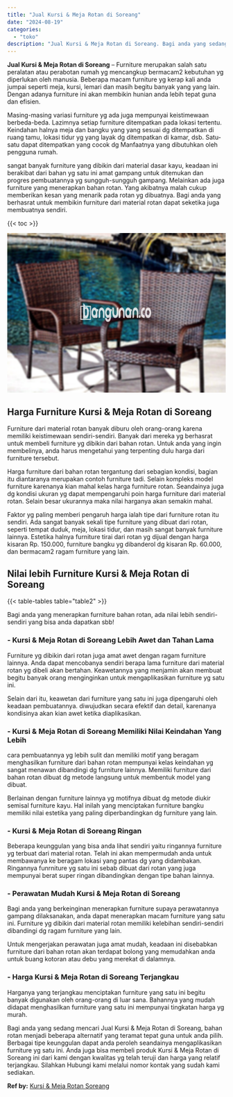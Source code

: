 ```yaml
---
title: "Jual Kursi & Meja Rotan di Soreang"
date: "2024-08-19"
categories: 
  - "toko"
description: "Jual Kursi & Meja Rotan di Soreang. Bagi anda yang sedang mencari Jual Kursi & Meja Rotan di Soreang, bahan rotan menjadi beberapa alternatif yang teramat te..."
---
```


**Jual Kursi & Meja Rotan di Soreang** – Furniture merupakan salah satu peralatan atau perabotan rumah yg mencangkup bermacam2 kebutuhan yg diperlukan oleh manusia. Beberapa macam furniture yg kerap kali anda jumpai seperti meja, kursi, lemari dan masih begitu banyak yang yang lain. Dengan adanya furniture ini akan membikin hunian anda lebih tepat guna dan efisien.

Masing-masing variasi furniture yg ada juga mempunyai keistimewaan berbeda-beda. Lazimnya setiap furniture ditempatkan pada lokasi tertentu. Keindahan halnya meja dan bangku yang yang sesuai dg ditempatkan di ruang tamu, lokasi tidur yg yang layak dg ditempatkan di kamar, dsb. Satu-satu dapat ditempatkan yang cocok dg Manfaatnya yang dibutuhkan oleh pengguna rumah.

sangat banyak furniture yang dibikin dari material dasar kayu, keadaan ini berakibat dari bahan yg satu ini amat gampang untuk ditemukan dan progres pembuatannya yg sungguh-sungguh gampang. Melainkan ada juga furniture yang menerapkan bahan rotan. Yang akibatnya malah cukup memberikan kesan yang menarik pada rotan yg dibuatnya. Bagi anda yang berhasrat untuk membikin furniture dari material rotan dapat seketika juga membuatnya sendiri.

{{< toc >}}

![Jual Kursi & Meja Rotan di Soreang](/images/kursi-meja-rotan-murah43.png)

## Harga Furniture Kursi & Meja Rotan di Soreang

Furniture dari material rotan banyak diburu oleh orang-orang karena memiliki keistimewaan sendiri-sendiri. Banyak dari mereka yg berhasrat untuk membeli furniture yg dibikin dari bahan rotan. Untuk anda yang ingin membelinya, anda harus mengetahui yang terpenting dulu harga dari furniture tersebut.

Harga furniture dari bahan rotan tergantung dari sebagian kondisi, bagian itu diantaranya merupakan contoh furniture tadi. Selain kompleks model furniture karenanya kian mahal kelas harga furniture rotan. Seandainya juga dg kondisi ukuran yg dapat mempengaruhi poin harga furniture dari material rotan. Selain besar ukurannya maka nilai harganya akan semakin mahal.

Faktor yg paling memberi pengaruh harga ialah tipe dari furniture rotan itu sendiri. Ada sangat banyak sekali tipe furniture yang dibuat dari rotan, seperti tempat duduk, meja, lokasi tidur, dan masih sangat banyak furniture lainnya. Estetika halnya furniture tirai dari rotan yg dijual dengan harga kisaran Rp. 150.000, furniture bangku yg dibanderol dg kisaran Rp. 60.000, dan bermacam2 ragam furniture yang lain.

## Nilai lebih Furniture Kursi & Meja Rotan di Soreang

{{< table-tables table="table2" >}}

Bagi anda yang menerapkan furniture bahan rotan, ada nilai lebih sendiri-sendiri yang bisa anda dapatkan sbb!

### \- Kursi & Meja Rotan di Soreang Lebih Awet dan Tahan Lama

Furniture yg dibikin dari rotan juga amat awet dengan ragam furniture lainnya. Anda dapat mencobanya sendiri berapa lama furniture dari material rotan yg dibeli akan bertahan. Keawetannya yang menjamin akan membuat begitu banyak orang menginginkan untuk mengaplikasikan furniture yg satu ini.

Selain dari itu, keawetan dari furniture yang satu ini juga dipengaruhi oleh keadaan pembuatannya. diwujudkan secara efektif dan detail, karenanya kondisinya akan kian awet ketika diaplikasikan.

### \- Kursi & Meja Rotan di Soreang Memiliki Nilai Keindahan Yang Lebih

cara pembuatannya yg lebih sulit dan memiliki motif yang beragam menghasilkan furniture dari bahan rotan mempunyai kelas keindahan yg sangat menawan dibandingi dg furniture lainnya. Memiliki furniture dari bahan rotan dibuat dg metode langsung untuk membentuk model yang dibuat.

Berlainan dengan furniture lainnya yg motifnya dibuat dg metode diukir semisal furniture kayu. Hal inilah yang menciptakan furniture bangku memiliki nilai estetika yang paling diperbandingkan dg furniture yang lain.

### \- Kursi & Meja Rotan di Soreang Ringan

Beberapa keunggulan yang bisa anda lihat sendiri yaitu ringannya furniture yg terbuat dari material rotan. Telah ini akan mempermudah anda untuk membawanya ke beragam lokasi yang pantas dg yang didambakan. Ringannya funrniture yg satu ini sebab dibuat dari rotan yang juga mempunyai berat super ringan dibandingkan dengan tipe bahan lainnya.

### \- Perawatan Mudah Kursi & Meja Rotan di Soreang

Bagi anda yang berkeinginan menerapkan furniture supaya perawatannya gampang dilaksanakan, anda dapat menerapkan macam furniture yang satu ini. Furniture yg dibikin dari material rotan memiliki kelebihan sendiri-sendiri dibandingi dg ragam furniture yang lain.

Untuk mengerjakan perawatan juga amat mudah, keadaan ini disebabkan furniture dari bahan rotan akan terdapat bolong yang memudahkan anda untuk buang kotoran atau debu yang merekat di dalamnya.

### \- Harga Kursi & Meja Rotan di Soreang Terjangkau

Harganya yang terjangkau menciptakan furniture yang satu ini begitu banyak digunakan oleh orang-orang di luar sana. Bahannya yang mudah didapat menghasilkan furniture yang satu ini mempunyai tingkatan harga yg murah.

Bagi anda yang sedang mencari Jual Kursi & Meja Rotan di Soreang, bahan rotan menjadi beberapa alternatif yang teramat tepat guna untuk anda pilih. Berbagai tipe keunggulan dapat anda peroleh seandainya mengaplikasikan furniture yg satu ini. Anda juga bisa membeli produk Kursi & Meja Rotan di Soreang ini dari kami dengan kwalitas yg telah teruji dan harga yang relatif terjangkau. Silahkan Hubungi kami melalui nomor kontak yang sudah kami sediakan.

**Ref by:** [Kursi & Meja Rotan Soreang](https://id.wikipedia.org/wiki/Kursi)
